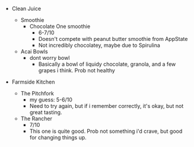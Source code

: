   * Clean Juice
    * Smoothie
      * Chocolate One smoothie
        * 6-7/10
        * Doesn't compete with peanut butter smoothie from AppState
        * Not incredibly chocolatey, maybe due to Spirulina
    * Acai Bowls
      * dont worry bowl
        * Basically a bowl of liquidy chocolate, granola, and a few grapes i think. Prob not healthy

  * Farmside Kitchen
    * The Pitchfork
      * my guess: 5-6/10
      * Need to try again, but if i remember correctly, it's okay, but not great tasting.
    * The Rancher
      * 7/10
      * This one is quite good. Prob not something i'd crave, but good for changing things up.